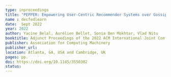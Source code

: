 ```yaml
---
type: inproceedings
title: "PEPPER: Empowering User-Centric Recommender Systems over Gossip Learning"
name : decfedlearn
date:  Sept 2022
year: 2022
author: Yacine Belal, Aurélien Bellet, Sonia Ben Mokhtar, Vlad Nitu
booktitle: Adjunct Proceedings of the 2022 ACM International Joint Conference on Pervasive and Ubiquitous Computing and Proceedings of the 2022 ACM International Symposium on Wearable Computers (UbiComp '22)
publisher: Association for Computing Machinery 
publisher_url: 
location: Atlanta, GA, USA and Cambridge, UK
pages: pp.
doi: https://doi.org/10.1145/3550302
status: 
---
```

